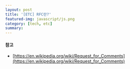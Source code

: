 ```yaml
---
layout: post
title: '[ETC] RFC란?'
featured-img: javascript/js.png
category: [tech, etc]
summary:
---
```


#### 참고
- [https://en.wikipedia.org/wiki/Request_for_Comments](https://en.wikipedia.org/wiki/Request_for_Comments)